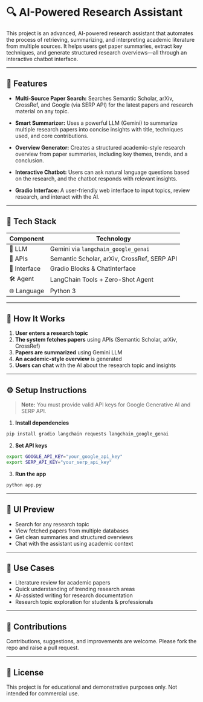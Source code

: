 # 🔍 AI-Powered Research Assistant

This project is an advanced, AI-powered research assistant that automates the process of retrieving, summarizing, and interpreting academic literature from multiple sources. It helps users get paper summaries, extract key techniques, and generate structured research overviews—all through an interactive chatbot interface.

---

## 🚀 Features

* **Multi-Source Paper Search:**
  Searches Semantic Scholar, arXiv, CrossRef, and Google (via SERP API) for the latest papers and research material on any topic.

* **Smart Summarizer:**
  Uses a powerful LLM (Gemini) to summarize multiple research papers into concise insights with title, techniques used, and core contributions.

* **Overview Generator:**
  Creates a structured academic-style research overview from paper summaries, including key themes, trends, and a conclusion.

* **Interactive Chatbot:**
  Users can ask natural language questions based on the research, and the chatbot responds with relevant insights.

* **Gradio Interface:**
  A user-friendly web interface to input topics, review research, and interact with the AI.

---

## 🧠 Tech Stack

| Component    | Technology                                  |
| ------------ | ------------------------------------------- |
| 🧠 LLM       | Gemini via `langchain_google_genai`         |
| 📡 APIs      | Semantic Scholar, arXiv, CrossRef, SERP API |
| 💬 Interface | Gradio Blocks & ChatInterface               |
| 🛠 Agent     | LangChain Tools + Zero-Shot Agent           |
| 🌐 Language  | Python 3                                    |

---

## 🧪 How It Works

1. **User enters a research topic**
2. **The system fetches papers** using APIs (Semantic Scholar, arXiv, CrossRef)
3. **Papers are summarized** using Gemini LLM
4. **An academic-style overview** is generated
5. **Users can chat** with the AI about the research topic and insights

---

## ⚙️ Setup Instructions

> **Note:** You must provide valid API keys for Google Generative AI and SERP API.

1. **Install dependencies**

```bash
pip install gradio langchain requests langchain_google_genai
```

2. **Set API keys**

```bash
export GOOGLE_API_KEY="your_google_api_key"
export SERP_API_KEY="your_serp_api_key"
```

3. **Run the app**

```bash
python app.py
```

---

## 📸 UI Preview

* Search for any research topic
* View fetched papers from multiple databases
* Get clean summaries and structured overviews
* Chat with the assistant using academic context

---

## 📌 Use Cases

* Literature review for academic papers
* Quick understanding of trending research areas
* AI-assisted writing for research documentation
* Research topic exploration for students & professionals

---

## 🤝 Contributions

Contributions, suggestions, and improvements are welcome. Please fork the repo and raise a pull request.

---

## 📜 License

This project is for educational and demonstrative purposes only. Not intended for commercial use.
